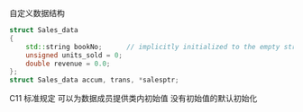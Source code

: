 自定义数据结构
```cpp
struct Sales_data 
{
    std::string bookNo;      // implicitly initialized to the empty string
    unsigned units_sold = 0;
    double revenue = 0.0;
};
struct Sales_data accum, trans, *salesptr;
```
C11 标准规定 可以为数据成员提供类内初始值
没有初始值的默认初始化
